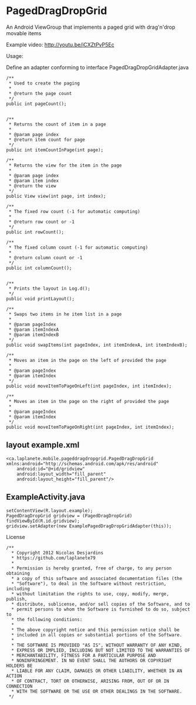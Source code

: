 PagedDragDropGrid
=================

An Android ViewGroup that implements a paged grid with drag'n'drop movable items

Example video: http://youtu.be/iCXZtPvP5Ec

Usage:

Define an adapter conforming to interface PagedDragDropGridAdapter.java

    /**
	 * Used to create the paging
	 * 
	 * @return the page count
	 */
	public int pageCount();
	

	/**
	 * Returns the count of item in a page
	 * 
	 * @param page index
	 * @return item count for page
	 */
	public int itemCountInPage(int page);
	
	/**
	 * Returns the view for the item in the page
	 * 
	 * @param page index
	 * @param item index
	 * @return the view 
	 */
	public View view(int page, int index);
	
	/**
	 * The fixed row count (-1 for automatic computing)
	 * 
	 * @return row count or -1
	 */
	public int rowCount();
	
	/**
	 * The fixed column count (-1 for automatic computing)
	 * 
	 * @return column count or -1
	 */
	public int columnCount();

	
	/**
	 * Prints the layout in Log.d();
	 */
	public void printLayout();

	/**
	 * Swaps two items in he item list in a page
	 * 
	 * @param pageIndex
	 * @param itemIndexA
	 * @param itemIndexB
	 */
	public void swapItems(int pageIndex, int itemIndexA, int itemIndexB);

	/**
	 * Moves an item in the page on the left of provided the page
	 * 
	 * @param pageIndex
	 * @param itemIndex
	 */
	public void moveItemToPageOnLeft(int pageIndex, int itemIndex);

	/**
	 * Moves an item in the page on the right of provided the page
	 * 
	 * @param pageIndex
	 * @param itemIndex
	 */
	public void moveItemToPageOnRight(int pageIndex, int itemIndex);
	

layout example.xml
----------
	<ca.laplanete.mobile.pageddragdropgrid.PagedDragDropGrid xmlns:android="http://schemas.android.com/apk/res/android"
    	android:id="@+id/gridview"
    	android:layout_width="fill_parent"
    	android:layout_height="fill_parent"/>
    
    
ExampleActivity.java
-------------
	setContentView(R.layout.example);
	PagedDragDropGrid gridview = (PagedDragDropGrid) findViewById(R.id.gridview);		
	gridview.setAdapter(new ExamplePagedDragDropGridAdapter(this));

License

	/**
 	  * Copyright 2012 Nicolas Desjardins  
 	  * https://github.com/laplanete79
 	  * 
 	  * Permission is hereby granted, free of charge, to any person obtaining
 	  * a copy of this software and associated documentation files (the
 	  * "Software"), to deal in the Software without restriction, including
 	  * without limitation the rights to use, copy, modify, merge, publish,
 	  * distribute, sublicense, and/or sell copies of the Software, and to
 	  * permit persons to whom the Software is furnished to do so, subject to
 	  * the following conditions:
 	  * 
 	  * The above copyright notice and this permission notice shall be
 	  * included in all copies or substantial portions of the Software.
 	  * 
 	  * THE SOFTWARE IS PROVIDED "AS IS", WITHOUT WARRANTY OF ANY KIND,
 	  * EXPRESS OR IMPLIED, INCLUDING BUT NOT LIMITED TO THE WARRANTIES OF
 	  * MERCHANTABILITY, FITNESS FOR A PARTICULAR PURPOSE AND
	  * NONINFRINGEMENT. IN NO EVENT SHALL THE AUTHORS OR COPYRIGHT HOLDERS BE
 	  * LIABLE FOR ANY CLAIM, DAMAGES OR OTHER LIABILITY, WHETHER IN AN ACTION
 	  * OF CONTRACT, TORT OR OTHERWISE, ARISING FROM, OUT OF OR IN CONNECTION
 	  * WITH THE SOFTWARE OR THE USE OR OTHER DEALINGS IN THE SOFTWARE.
	 */
